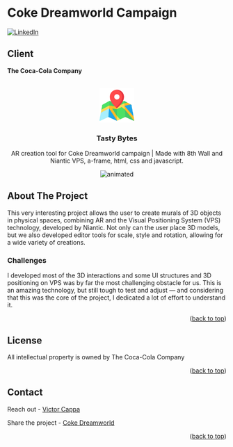 # Coke Dreamworld Campaign

<div id="top"></div>

[![LinkedIn][linkedin-shield]][linkedin-url]

<h2>Client</h2>
<p><b>The Coca-Cola Company</b></p>


<!-- PROJECT LOGO -->
 

<br />
<div align="center">
  <a href="https://github.com/victorcappa/coke-dreamworld-campaign">
    <img src="logo.png" alt="Logo" width="80" height="80">
  </a>

<h3 align="center">Tasty Bytes</h3>

  <p align="center">
AR creation tool for Coke Dreamworld campaign | Made with 8th Wall and Niantic VPS, a-frame, html, css and javascript.
  </p>
   <img src="https://user-images.githubusercontent.com/40408965/200143996-2973b16c-58c4-447e-88be-a825d4ae40cf.gif" alt="animated" />
</div>



<!-- ABOUT THE PROJECT -->
## About The Project

 
<p align="left">
 <p> This very interesting project allows the user to create murals of 3D objects in physical spaces, combining AR and the Visual Positioning System (VPS) technology, developed by Niantic.
 Not only can the user place 3D models, but we also developed editor tools for scale, style and rotation, allowing for a wide variety of creations. 
 </p>
 
  <h3>Challenges</h3
   <p>
I developed most of the 3D interactions and some UI structures and 3D positioning on VPS was by far the most challenging obstacle for us. This is an amazing technology, but still tough to test and adjust — and considering that this was the core of the project, I dedicated a lot of effort to understand it.
   </p>


<p align="right">(<a href="#top">back to top</a>)</p>


<!-- LICENSE -->
## License

All intellectual property is owned by The Coca-Cola Company

<p align="right">(<a href="#top">back to top</a>)</p>

<!-- CONTACT -->
## Contact

Reach out - <a href = "mailto: cappacurta@gmail.com.com">Victor Cappa</a>


Share the project - [Coke Dreamworld]([https://github.com/victorcappa/coke-dreamworld-campaign])

<p align="right">(<a href="#top">back to top</a>)</p>

[linkedin-shield]: https://img.shields.io/badge/-LinkedIn-black.svg?style=for-the-badge&logo=linkedin&colorB=555
[linkedin-url]: https://www.linkedin.com/in/victor-cappa-50839788/
